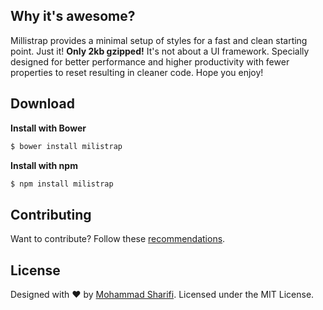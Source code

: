 
## Why it's awesome?

Millistrap provides a minimal setup of styles for a fast and clean starting point. Just it! **Only 2kb gzipped!** It's not about a UI framework. Specially designed for better performance and higher productivity with fewer properties to reset resulting in cleaner code. Hope you enjoy!


## Download

**Install with Bower**

```sh
$ bower install milistrap
```

**Install with npm**

```sh
$ npm install milistrap
```





## Contributing

Want to contribute? Follow these [recommendations](https://github.com/millistrap/millistrap/blob/master/.github/contributing.md).


## License

Designed with ♥ by [Mohammad Sharifi](http://lenus.org). Licensed under the MIT License.
